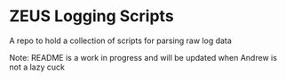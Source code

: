 # ZEUS Logging Scripts
A repo to hold a collection of scripts for parsing raw log data

Note: README is a work in progress and will be updated when Andrew is not a lazy cuck
